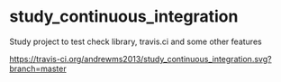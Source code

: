 # study_continuous_integration
Study project to test check library, travis.ci and some other features

https://travis-ci.org/andrewms2013/study_continuous_integration.svg?branch=master
